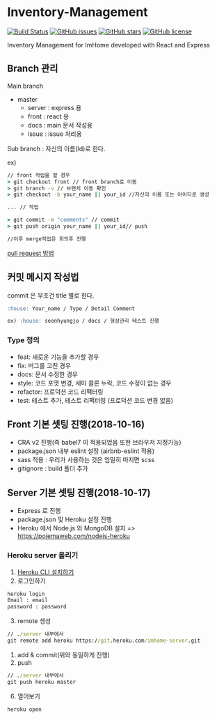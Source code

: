# Inventory-Management

[![Build Status](https://travis-ci.com/SeonHyungJo/YourHome.svg?branch=dev)](https://travis-ci.com/SeonHyungJo/YourHome) [![GitHub issues](https://img.shields.io/github/issues/SeonHyungJo/YourHome.svg)](https://github.com/SeonHyungJo/YourHome/issues)
[![GitHub stars](https://img.shields.io/github/stars/SeonHyungJo/YourHome.svg)](https://github.com/SeonHyungJo/YourHome/stargazers)
[![GitHub license](https://img.shields.io/github/license/SeonHyungJo/YourHome.svg)](https://github.com/SeonHyungJo/YourHome/blob/master/LICENSE)

Inventory Management for ImHome developed with React and Express

## Branch 관리

Main branch

-   master
    -   server : express 용
    -   front : react 용
    -   docs : main 문서 작성용
    -   issue : issue 처리용

Sub branch : 자신의 이름(Id)로 한다.

ex)

```cmd
// front 작업을 할 경우
> git checkout front // front branch로 이동
> git branch -v // 브랜치 이동 확인
> git checkout -b your_name || your_id //자신의 이름 또는 아이디로 생성

... // 작업

> git commit -m "comments" // commit
> git push origin your_name || your_id// push

//이후 merge작업은 회의후 진행
```

[pull request 방법](https://wayhome25.github.io/git/2017/07/08/git-first-pull-request-story/)

## 커밋 메시지 작성법

commit 은 무조건 title 별로 한다.

```md
:house: Your_name / Type / Detail Comment

ex) :house: seonhyungjo / docs / 형상관리 테스트 진행
```

### Type 정의

-   feat: 새로운 기능을 추가할 경우
-   fix: 버그를 고친 경우
-   docs: 문서 수정한 경우
-   style: 코드 포맷 변경, 세미 콜론 누락, 코드 수정이 없는 경우
-   refactor: 프로덕션 코드 리팩터링
-   test: 테스트 추가, 테스트 리팩터링 (프로덕션 코드 변경 없음)

## Front 기본 셋팅 진행(2018-10-16)

-   CRA v2 진행(즉 babel7 이 적용되었음 또한 브라우저 지정가능)
-   package.json 내부 eslint 설정 (airbnb-eslint 적용)
-   sass 적용 : 우리가 사용하는 것은 엄밀히 따지면 scss
-   gitignore : build 폴더 추가

## Server 기본 셋팅 진행(2018-10-17)

-   Express 로 진행
-   package.json 및 Heroku 설정 진행
-   Heroku 에서 Node.js 와 MongoDB 설치 => https://poiemaweb.com/nodejs-heroku

### Heroku server 올리기

1. [Heroku CLI 설치하기](https://devcenter.heroku.com/articles/heroku-cli#download-and-install)
2. 로그인하기

```cmd
heroku login
Email : email
password : password
```

3. remote 생성

```cmd
// ./server 내부에서
git remote add heroku https://git.heroku.com/imhome-server.git
```

1. add & commit(위와 동일하게 진행)
2. push

```cmd
// ./server 내부에서
git push heroku master
```

6. 열어보기

```cmd
heroku open
```
